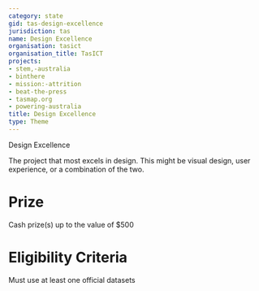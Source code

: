 ```yaml
---
category: state
gid: tas-design-excellence
jurisdiction: tas
name: Design Excellence
organisation: tasict
organisation_title: TasICT
projects:
- stem,-australia
- binthere
- mission:-attrition
- beat-the-press
- tasmap.org
- powering-australia
title: Design Excellence
type: Theme
---
```


Design Excellence

The project that most excels in design.  This might be visual design, user experience, or a combination of the two.

# Prize
Cash prize(s) up to the value of $500

# Eligibility Criteria
Must use at least one official datasets